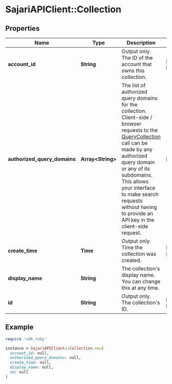 # SajariAPIClient::Collection

## Properties

| Name | Type | Description | Notes |
| ---- | ---- | ----------- | ----- |
| **account_id** | **String** | Output only. The ID of the account that owns this collection. | [optional][readonly] |
| **authorized_query_domains** | **Array&lt;String&gt;** | The list of authorized query domains for the collection.  Client-side / browser requests to the [QueryCollection](/api#operation/QueryCollection) call can be made by any authorized query domain or any of its subdomains. This allows your interface to make search requests without having to provide an API key in the client-side request. | [optional] |
| **create_time** | **Time** | Output only. Time the collection was created. | [optional][readonly] |
| **display_name** | **String** | The collection&#39;s display name. You can change this at any time. |  |
| **id** | **String** | Output only. The collection&#39;s ID. | [optional][readonly] |

## Example

```ruby
require 'sdk_ruby'

instance = SajariAPIClient::Collection.new(
  account_id: null,
  authorized_query_domains: null,
  create_time: null,
  display_name: null,
  id: null
)
```

